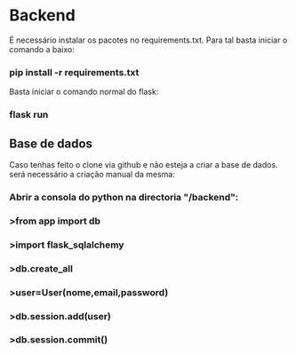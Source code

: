 # Backend

É necessário instalar os pacotes no requirements.txt. Para tal basta iniciar o comando a baixo: 

### pip install -r requirements.txt

Basta iniciar o comando normal do flask:

### flask run


## Base de dados
Caso tenhas feito o clone via github e não esteja a criar a base de dados. será necessário a criação manual da mesma: 

### Abrir a consola do python na directoria "/backend":
### >from app import db
### >import flask_sqlalchemy
### >db.create_all
### >user=User(nome,email,password)
### >db.session.add(user)
### >db.session.commit()
